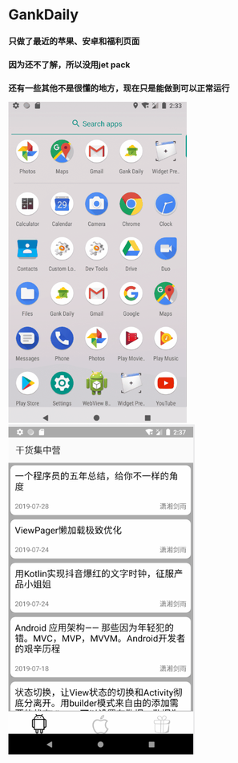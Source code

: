 # GankDaily
### 只做了最近的苹果、安卓和福利页面
### 因为还不了解，所以没用jet pack
### 还有一些其他不是很懂的地方，现在只是能做到可以正常运行
![界面1](https://github.com/leishui/GankDaily/blob/master/app/src/main/img/1.gif)
![界面2](https://github.com/leishui/GankDaily/blob/master/app/src/main/img/2.gif)
